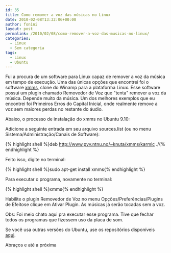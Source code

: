 ```yaml
---
id: 35
title: Como remover a voz das músicas no Linux
date: 2010-02-08T13:32:06+00:00
author: fonini
layout: post
permalink: /2010/02/08/como-remover-a-voz-das-musicas-no-linux/
categories:
  - Linux
  - Sem categoria
tags:
  - Linux
  - Ubuntu
---
```

Fui a procura de um software para Linux capaz de remover a voz da música em tempo de execução. Uma das únicas opções que encontrei foi o software [xmms](http://xxms.org), clone do Winamp para a plataforma Linux. Esse software possui um plugin chamado Removedor de Voz que "tenta" remover a voz da música. Depende muito da música. Um dos melhores exemplos que eu encontrei foi Primeiros Erros do Capital Inicial, onde realmente remove a voz sem maiores perdas no restante do áudio.

Abaixo, o processo de instalação do xmms no Ubuntu 9.10:

Adicione a seguinte entrada em seu arquivo sources.list (ou no menu Sistema/Administração/Canais de Software):

{% highlight shell %}deb http://www.pvv.ntnu.no/~knuta/xmms/karmic ./{% endhighlight %}

Feito isso, digite no terminal:

{% highlight shell %}sudo apt-get install xmms{% endhighlight %}

Para executar o programa, novamente no terminal:

{% highlight shell %}xmms{% endhighlight %}

Habilite o plugin Removedor de Voz no menu Opções/Preferências/Plugins de Efeitose clique em Ativar Plugin. As músicas já serão tocadas sem a voz.

Obs: Foi meio chato aqui pra executar esse programa. Tive que fechar todos os programas que fizessem uso da placa de som.
  
Se você usa outras versões do Ubuntu, use os repositórios disponíveis <a href="http://www.pvv.ntnu.no/~knuta/xmms/" rel="externo">aqui</a>.

Abraços e até a próxima